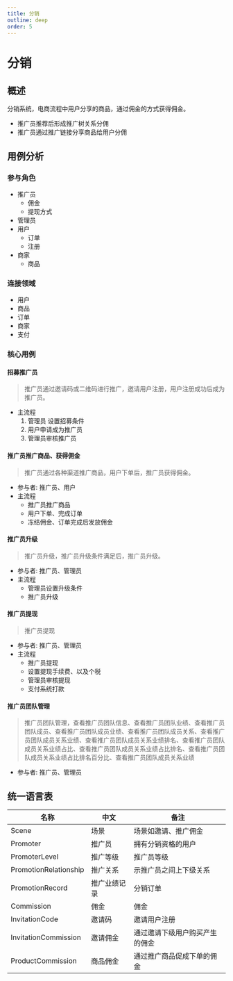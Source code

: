 ```yaml
---
title: 分销
outline: deep
order: 5
---
```


# 分销



## 概述

分销系统，电商流程中用户分享的商品，通过佣金的方式获得佣金。

- 推广员推荐后形成推广树关系分佣
- 推广员通过推广链接分享商品给用户分佣


## 用例分析
### 参与角色
- 推广员
  - 佣金
  - 提现方式
- 管理员
- 用户
  - 订单
  - 注册
- 商家
  - 商品
### 连接领域
- 用户
- 商品
- 订单
- 商家
- 支付

### 核心用例

#### 招募推广员
> 推广员通过邀请码或二维码进行推广，邀请用户注册，用户注册成功后成为推广员。
- 主流程
    1. 管理员 设置招募条件
    2. 用户申请成为推广员
    3. 管理员审核推广员


#### 推广员推广商品、获得佣金
> 推广员通过各种渠道推广商品，用户下单后，推广员获得佣金。
- 参与者: 推广员、用户
- 主流程
  - 推广员推广商品
  - 用户下单、完成订单
  - 冻结佣金、订单完成后发放佣金

#### 推广员升级
> 推广员升级，推广员升级条件满足后，推广员升级。
- 参与者: 推广员、管理员
- 主流程
  - 管理员设置升级条件
  - 推广员升级

#### 推广员提现
> 推广员提现
- 参与者: 推广员、管理员
- 主流程
  - 推广员提现
  - 设置提现手续费、以及个税
  - 管理员审核提现
  - 支付系统打款

#### 推广员团队管理
> 推广员团队管理，查看推广员团队信息、查看推广员团队业绩、查看推广员团队成员、查看推广员团队成员业绩、查看推广员团队成员关系、查看推广员团队成员关系业绩、查看推广员团队成员关系业绩排名、查看推广员团队成员关系业绩占比、查看推广员团队成员关系业绩占比排名、查看推广员团队成员关系业绩占比排名百分比、查看推广员团队成员关系业绩
- 参与者: 推广员、管理员


## 统一语言表

| 名称                    | 中文     | 备注              |
|-----------------------|--------|-----------------|
| Scene                 | 场景     | 场景如邀请、推广佣金      |
| Promoter              | 推广员    | 拥有分销资格的用户       |
| PromoterLevel         | 推广等级   | 推广员等级           |
| PromotionRelationship | 推广关系   | 示推广员之间上下级关系     |
| PromotionRecord       | 推广业绩记录 | 分销订单            |
| Commission            | 佣金     | 佣金              |
| InvitationCode        | 邀请码    | 邀请用户注册          |
| InvitationCommission  | 邀请佣金   | 通过邀请下级用户购买产生的佣金 |
| ProductCommission     | 商品佣金   | 通过推广商品促成下单的佣金   |


